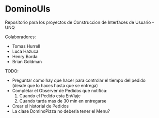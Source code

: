 # DominoUIs
Repositorio para los proyectos de Construccion de Interfaces de Usuario - UNQ

Colaboradores:
- Tomas Hurrell
- Luca Hazuca
- Henry Borda
- Brian Goldman

TODO:
- Preguntar como hay que hacer para controlar el tiempo del pedido (desde que lo haces hasta que se entrega)
- Completar el Observer de Pedidos que notifica:
  1) Cuando el Pedido esta EnViaje
  2) Cuando tarda mas de 30 min en entregarse
- Crear el historial de Pedidos
- La clase DominoPizza no deberia tener el Menu?
